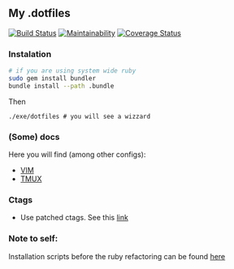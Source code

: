 My .dotfiles
--------------

[![Build Status](https://travis-ci.org/mjacobus/.dotfiles.svg?branch=master)](https://travis-ci.org/mjacobus/.dotfiles)
[![Maintainability](https://api.codeclimate.com/v1/badges/227148a60543cbdf3c49/maintainability)](https://codeclimate.com/github/mjacobus/.dotfiles/maintainability)
[![Coverage Status](https://coveralls.io/repos/github/mjacobus/.dotfiles/badge.svg?branch=master)](https://coveralls.io/github/mjacobus/.dotfiles?branch=master)


### Instalation

```bash
# if you are using system wide ruby
sudo gem install bundler
bundle install --path .bundle
```

Then

```
./exe/dotfiles # you will see a wizzard
```

### (Some) docs

Here you will find (among other configs):

- [VIM](vim/README.md)
- [TMUX](tmux/README.md)

### Ctags

- Use patched ctags. See this [link](https://github.com/shawncplus/phpcomplete.vim/wiki/Patched-ctags)

### Note to self:

Installation scripts before the ruby refactoring can be found [here](https://github.com/mjacobus/.dotfiles/tree/42ee48f4b57e3d3e69e547434da20e111ddb08df/installer)
